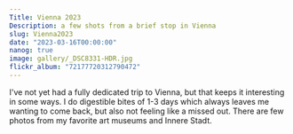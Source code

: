 ```yaml
---
Title: Vienna 2023
Description: a few shots from a brief stop in Vienna
slug: Vienna2023
date: "2023-03-16T00:00:00"
nanog: true
image: gallery/_DSC8331-HDR.jpg
flickr_album: "72177720312790472"
---
```


I've not yet had a fully dedicated trip to Vienna, but that keeps it interesting in some ways. I do digestible bites of 1-3 days which always leaves me wanting to come back, but also not feeling like a missed out. There are few photos from my favorite art museums and Innere Stadt.
